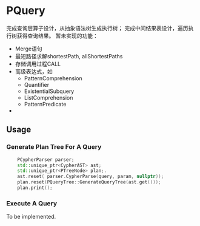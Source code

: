 # PQuery
完成查询层算子设计，从抽象语法树生成执行树；
完成中间结果表设计，遍历执行树获得查询结果。
暂未实现的功能：
+ Merge语句
+ 最短路径求解shortestPath, allShortestPaths
+ 存储调用过程CALL
+ 高级表达式，如
  + PatternComprehension
  + Quantifier
  + ExistentialSubquery
  + ListComprehension
  + PatternPredicate
+ 

## Usage

### Generate Plan Tree For A Query
```cpp
    PCypherParser parser;
    std::unique_ptr<CypherAST> ast;
    std::unique_ptr<PTreeNode> plan;.
    ast.reset( parser.CypherParse(query, param, nullptr));
    plan.reset(PQueryTree::GenerateQueryTree(ast.get()));
    plan.print();
```

### Execute A Query
To be implemented.
